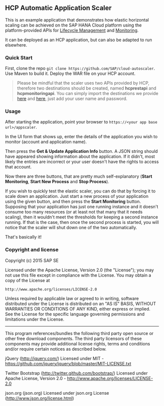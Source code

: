 ## HCP Automatic Application Scaler ##

This is an example application that demonstrates how elastic horizontal scaling can be achieved on the SAP HANA Cloud platform using the platform-provided APIs for [Lifecycle Management](https://api.hana.ondemand.com/lifecycle/v1/documentation) and [Monitoring](https://api.hana.ondemand.com/monitoring/v1/documentation).

It can be deployed as an HCP application, but can also be adapted to run elsewhere.

### Quick Start ###

First, clone the repo `git clone https://github.com/SAP/cloud-autoscaler`.
Use Maven to build it.
Deploy the WAR file on your HCP account.

> Please be mindful that the scaler uses two APIs provided by HCP, therefore two destinations should be created, named **hcprestapi** and **hcpmonitoringapi**. You can simply import the destinations we provide [here](https://github.com/SAP/cloud-autoscaler/blob/master/src/main/resources/destinations/hcprestapi.destination) and [here](https://github.com/SAP/cloud-autoscaler/blob/master/src/main/resources/destinations/hcpmonitoringapi.destination), just add your user name and password.


### Usage ###

After starting the application, point your browser to `https://<your app base url>/appscaler`.

In the UI form that shows up, enter the details of the application you wish to monitor (account and application name). 

Then press the **Get & Update Application Info** button. A JSON string should have appeared showing information about the application. If it didn't, most likely the entries are incorrect or your user doesn't have the rights to access that account.

Now there are three buttons, that are pretty much self-explanatory (**Start Monitoring**, **Start New Process** and **Stop Process**).

If you wish to quickly test the elastic scaler, you can do that by forcing it to scale down an application. Just start a new process of your application using the given button, and then press the **Start Monitoring** button. Supposing that your application has just one running instance and it doesn't consume too many resources (or at least not that many that it needs scaling), then it wouldn't meet the thresholds for keeping a second instance running. If that is the case, then once the second process is started, you will notice that the scaler will shut down one of the two automatically.

That's basically it!

### Copyright and license ###

Copyright (c) 2015 SAP SE

Licensed under the Apache License, Version 2.0 (the "License");
you may not use this file except in compliance with the License.
You may obtain a copy of the License at

    http://www.apache.org/licenses/LICENSE-2.0

Unless required by applicable law or agreed to in writing, software
distributed under the License is distributed on an "AS IS" BASIS,
WITHOUT WARRANTIES OR CONDITIONS OF ANY KIND, either express or implied.
See the License for the specific language governing permissions and
limitations under the License.

----------

This program references/bundles the following third party open source or other free download components. 
The third party licensors of these components may provide additional license rights, 
terms and conditions and/or require certain notices as described below. 

jQuery (http://jquery.com/)
Licensed under MIT - https://github.com/jquery/jquery/blob/master/MIT-LICENSE.txt

Twitter Bootstrap (http://twitter.github.com/bootstrap/)
Licensed under Apache License, Version 2.0 - http://www.apache.org/licenses/LICENSE-2.0

json.org (json.org)
Licensed under json.org License (http://www.json.org/license.html)

